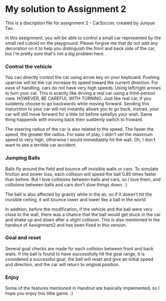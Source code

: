 # My solution to Assignment 2
This is a discription file for assignment 2 - CarSoccer, created by Junyue Tao.

In this assignment, you will be able to control a small car represented by the small red
cuboid on the playground. Please forgive me that do not add any decoration on it to help
you distinguish the front and back side of the car, but I'm pretty sure that's not a big
problem here.

### Control the vehicle
You can directly control the car using arrow key on your keyboard. Pushing uparrow will
let the car increase its speed toward the current direction. For ease of handling, cars 
do not have very high speeds. Using left/right arrows to turn your car. This is exactly
like dirving a real car using a third-person view. HOWEVER, BE CAREFUL WITH TURNING. 
Just like real car, if you suddenly choose to go backwards while moving forward. Sending
this insturction to your car will not instantly allows you to go back, instrad, your car
will still move forward for a little bit before satisfiys your wish. Same thing happends
with moving back then suddenly switch to froward.

The steering radius of the car is also related to the speed. The faster the speed, the
greater the radius. For ease of play, I didn't set the maximum speed to very high,
otherwise I would immediately hit the wall. Oh, I don't want to see a terrible car
accident.

### Jumping Balls
Balls fly around the field and bounce off invisible walls or cars. To simulate friction 
and power loss, each collision will speed the ball 0.85 times faster than before. But I 
love collisions between balls and cars, so I love them, and collisions between balls and 
cars don't slow things down. :)

The ball is also affected by gravity while in the air, so if it doesn't hit the invisible
ceiling, it will bounce lower and lower like a ball in the world. 

In addition, before the modification, if the vehicle and the ball were very close to the
wall, there was a chance that the ball would get stuck in the car and shake up and down
after a slight collision. This is also mentioned in the handout of Assignment2 and has
been fixed in this version.

### Goal and reset
Several goal checks are made for each collision between front and back walls. If the ball
is found to have successfully hit the goal range, it is considered a successful goal, the
ball will reset and give an initial speed and direction, and the car will return to 
original position.

### Enjoy
Some of the features mentioned in Handout are basically implemented, so I hope you enjoy
this little game. :)
